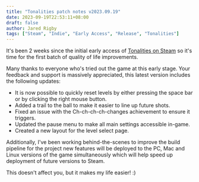 ```yaml
---
title: "Tonalities patch notes v2023.09.19"
date: 2023-09-19T22:53:11+08:00
draft: false
author: Jared Rigby
tags: ["Steam", "Indie", "Early Access", "Release", "Tonalities"]
---
```


It's been 2 weeks since the initial early access of [Tonalities on Steam](https://store.steampowered.com/app/2265750/Tonalities/) so it's time for the first batch of quality of life improvements.

Many thanks to everyone who's tried out the game at this early stage. Your feedback and support is massively appreciated, this latest version includes the following updates:

- It is now possible to quickly reset levels by either pressing the space bar or by clicking the right mouse button.
- Added a trail to the ball to make it easier to line up future shots.
- Fixed an issue with the Ch-ch-ch-ch-changes achievement to ensure it triggers.
- Updated the pause menu to make all main settings accessible in-game.
- Created a new layout for the level select page.

Additionally, I've been working behind-the-scenes to improve the build pipeline for the project new features will be deployed to the PC, Mac and Linux versions of the game simultaneously which will help speed up deployment of future versions to Steam. 

This doesn't affect you, but it makes my life easier! :)
